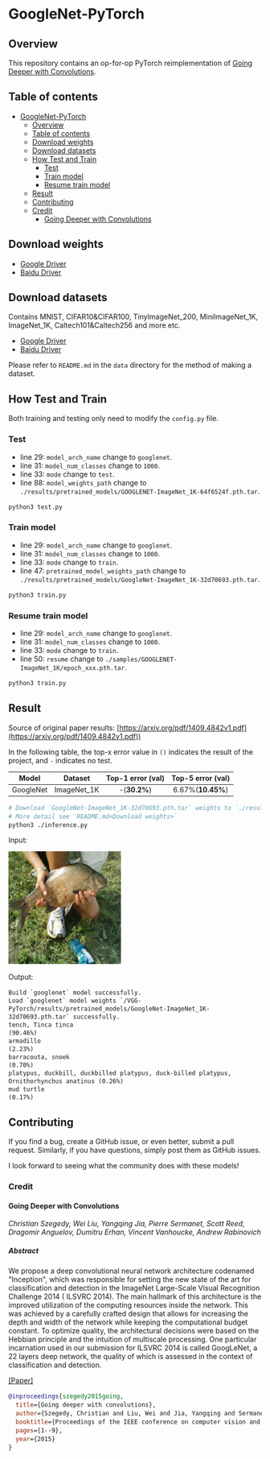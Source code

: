 # GoogleNet-PyTorch

## Overview

This repository contains an op-for-op PyTorch reimplementation of [Going Deeper with Convolutions](https://arxiv.org/pdf/1409.4842v1.pdf).

## Table of contents

- [GoogleNet-PyTorch](#googlenet-pytorch)
    - [Overview](#overview)
    - [Table of contents](#table-of-contents)
    - [Download weights](#download-weights)
    - [Download datasets](#download-datasets)
    - [How Test and Train](#how-test-and-train)
        - [Test](#test)
        - [Train model](#train-model)
        - [Resume train model](#resume-train-model)
    - [Result](#result)
    - [Contributing](#contributing)
    - [Credit](#credit)
        - [Going Deeper with Convolutions](#going-deeper-with-convolutions)

## Download weights

- [Google Driver](https://drive.google.com/drive/folders/17ju2HN7Y6pyPK2CC_AqnAfTOe9_3hCQ8?usp=sharing)
- [Baidu Driver](https://pan.baidu.com/s/1yNs4rqIb004-NKEdKBJtYg?pwd=llot)

## Download datasets

Contains MNIST, CIFAR10&CIFAR100, TinyImageNet_200, MiniImageNet_1K, ImageNet_1K, Caltech101&Caltech256 and more etc.

- [Google Driver](https://drive.google.com/drive/folders/1f-NSpZc07Qlzhgi6EbBEI1wTkN1MxPbQ?usp=sharing)
- [Baidu Driver](https://pan.baidu.com/s/1arNM38vhDT7p4jKeD4sqwA?pwd=llot)

Please refer to `README.md` in the `data` directory for the method of making a dataset.

## How Test and Train

Both training and testing only need to modify the `config.py` file.

### Test

- line 29: `model_arch_name` change to `googlenet`.
- line 31: `model_num_classes` change to `1000`.
- line 33: `mode` change to `test`.
- line 88: `model_weights_path` change to `./results/pretrained_models/GOOGLENET-ImageNet_1K-64f6524f.pth.tar`.

```bash
python3 test.py
```

### Train model

- line 29: `model_arch_name` change to `googlenet`.
- line 31: `model_num_classes` change to `1000`.
- line 33: `mode` change to `train`.
- line 47: `pretrained_model_weights_path` change to `./results/pretrained_models/GoogleNet-ImageNet_1K-32d70693.pth.tar`.

```bash
python3 train.py
```

### Resume train model

- line 29: `model_arch_name` change to `googlenet`.
- line 31: `model_num_classes` change to `1000`.
- line 33: `mode` change to `train`.
- line 50: `resume` change to `./samples/GOOGLENET-ImageNet_1K/epoch_xxx.pth.tar`.

```bash
python3 train.py
```

## Result

Source of original paper results: [https://arxiv.org/pdf/1409.4842v1.pdf](https://arxiv.org/pdf/1409.4842v1.pdf))

In the following table, the top-x error value in `()` indicates the result of the project, and `-` indicates no test.

|   Model   |   Dataset   | Top-1 error (val) | Top-5 error (val) |
|:---------:|:-----------:|:-----------------:|:-----------------:|
| GoogleNet | ImageNet_1K |   -(**30.2%**)    | 6.67%(**10.45%**) |

```bash
# Download `GoogleNet-ImageNet_1K-32d70693.pth.tar` weights to `./results/pretrained_models`
# More detail see `README.md<Download weights>`
python3 ./inference.py 
```

Input:

<span align="center"><img width="224" height="224" src="figure/n01440764_36.JPEG"/></span>

Output:

```text
Build `googlenet` model successfully.
Load `googlenet` model weights `/VGG-PyTorch/results/pretrained_models/GoogleNet-ImageNet_1K-32d70693.pth.tar` successfully.
tench, Tinca tinca                                                          (90.46%)
armadillo                                                                   (2.23%)
barracouta, snoek                                                           (0.70%)
platypus, duckbill, duckbilled platypus, duck-billed platypus, Ornithorhynchus anatinus (0.26%)
mud turtle                                                                  (0.17%)
```

## Contributing

If you find a bug, create a GitHub issue, or even better, submit a pull request. Similarly, if you have questions,
simply post them as GitHub issues.

I look forward to seeing what the community does with these models!

### Credit

#### Going Deeper with Convolutions

*Christian Szegedy, Wei Liu, Yangqing Jia, Pierre Sermanet, Scott Reed, Dragomir Anguelov, Dumitru Erhan, Vincent
Vanhoucke, Andrew Rabinovich*

##### Abstract

We propose a deep convolutional neural network architecture codenamed "Inception", which was responsible for setting the
new state of the art for classification and detection in the ImageNet Large-Scale Visual Recognition Challenge 2014 (
ILSVRC 2014). The main hallmark of this architecture is the improved utilization of the computing resources inside the
network. This was achieved by a carefully crafted design that allows for increasing the depth and width of the network
while keeping the computational budget constant. To optimize quality, the architectural decisions were based on the
Hebbian principle and the intuition of multiscale processing. One particular incarnation used in our submission for
ILSVRC 2014 is called GoogLeNet, a 22 layers deep network, the quality of which is assessed in the context of
classification and detection.

[[Paper]](https://arxiv.org/pdf/1409.4842v1.pdf)

```bibtex
@inproceedings{szegedy2015going,
  title={Going deeper with convolutions},
  author={Szegedy, Christian and Liu, Wei and Jia, Yangqing and Sermanet, Pierre and Reed, Scott and Anguelov, Dragomir and Erhan, Dumitru and Vanhoucke, Vincent and Rabinovich, Andrew},
  booktitle={Proceedings of the IEEE conference on computer vision and pattern recognition},
  pages={1--9},
  year={2015}
}
```